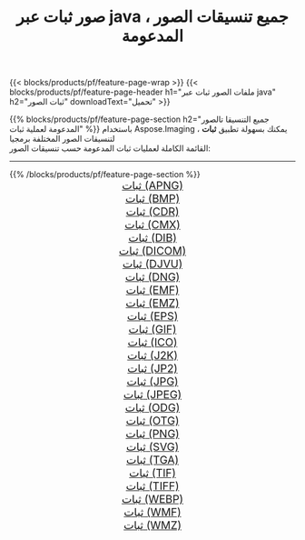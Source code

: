 ﻿---
title: صور ثبات عبر java ، جميع تنسيقات الصور المدعومة 
weight: 3920
url: /ar/java/dither 
lang: ar
langdirlevel: 2
locales: zh-hans,ja,it,ru,de,es,fr,nl,id,lt,pl,pt,vi,tr,ko,zh-hant,ar,hi,th,sv,cs,uk,he
description: باستخدام Aspose.Imaging يمكنك بسهولة ثبات الصور عبر java
---

{{< blocks/products/pf/feature-page-wrap >}}
{{< blocks/products/pf/feature-page-header h1="ملفات الصور ثبات عبر java" h2="ثبات الصور" downloadText="تحميل" >}}


{{% blocks/products/pf/feature-page-section  h2="جميع التنسيقا تالصور  المدعومة لعملية ثبات" %}}
باستخدام Aspose.Imaging ، يمكنك بسهولة تطبيق **ثبات** لتنسيقات الصور المختلفة برمجيا
<br/>
القائمة الكاملة لعمليات ثبات المدعومة حسب تنسيقات الصور:
<hr/>
{{% /blocks/products/pf/feature-page-section %}}
<div class="container-fluid productfamilypage bg-gray">
    <div class="convertypes bg-gray agp-content section">
        <div class="container">
		<div class="row other-converters" style="gap: 10px;font-size: 19px;text-align:center;">
		    <div class='col-md-2 other-converter remove-lp remove-rp'><a href="/imaging/ar/java/dither/apng" style="padding:15px;">ثبات (APNG)</a></div><div class='col-md-2 other-converter remove-lp remove-rp'><a href="/imaging/ar/java/dither/bmp" style="padding:15px;">ثبات (BMP)</a></div><div class='col-md-2 other-converter remove-lp remove-rp'><a href="/imaging/ar/java/dither/cdr" style="padding:15px;">ثبات (CDR)</a></div><div class='col-md-2 other-converter remove-lp remove-rp'><a href="/imaging/ar/java/dither/cmx" style="padding:15px;">ثبات (CMX)</a></div><div class='col-md-2 other-converter remove-lp remove-rp'><a href="/imaging/ar/java/dither/dib" style="padding:15px;">ثبات (DIB)</a></div><div class='col-md-2 other-converter remove-lp remove-rp'><a href="/imaging/ar/java/dither/dicom" style="padding:15px;">ثبات (DICOM)</a></div><div class='col-md-2 other-converter remove-lp remove-rp'><a href="/imaging/ar/java/dither/djvu" style="padding:15px;">ثبات (DJVU)</a></div><div class='col-md-2 other-converter remove-lp remove-rp'><a href="/imaging/ar/java/dither/dng" style="padding:15px;">ثبات (DNG)</a></div><div class='col-md-2 other-converter remove-lp remove-rp'><a href="/imaging/ar/java/dither/emf" style="padding:15px;">ثبات (EMF)</a></div><div class='col-md-2 other-converter remove-lp remove-rp'><a href="/imaging/ar/java/dither/emz" style="padding:15px;">ثبات (EMZ)</a></div><div class='col-md-2 other-converter remove-lp remove-rp'><a href="/imaging/ar/java/dither/eps" style="padding:15px;">ثبات (EPS)</a></div><div class='col-md-2 other-converter remove-lp remove-rp'><a href="/imaging/ar/java/dither/gif" style="padding:15px;">ثبات (GIF)</a></div><div class='col-md-2 other-converter remove-lp remove-rp'><a href="/imaging/ar/java/dither/ico" style="padding:15px;">ثبات (ICO)</a></div><div class='col-md-2 other-converter remove-lp remove-rp'><a href="/imaging/ar/java/dither/j2k" style="padding:15px;">ثبات (J2K)</a></div><div class='col-md-2 other-converter remove-lp remove-rp'><a href="/imaging/ar/java/dither/jp2" style="padding:15px;">ثبات (JP2)</a></div><div class='col-md-2 other-converter remove-lp remove-rp'><a href="/imaging/ar/java/dither/jpg" style="padding:15px;">ثبات (JPG)</a></div><div class='col-md-2 other-converter remove-lp remove-rp'><a href="/imaging/ar/java/dither/jpeg" style="padding:15px;">ثبات (JPEG)</a></div><div class='col-md-2 other-converter remove-lp remove-rp'><a href="/imaging/ar/java/dither/odg" style="padding:15px;">ثبات (ODG)</a></div><div class='col-md-2 other-converter remove-lp remove-rp'><a href="/imaging/ar/java/dither/otg" style="padding:15px;">ثبات (OTG)</a></div><div class='col-md-2 other-converter remove-lp remove-rp'><a href="/imaging/ar/java/dither/png" style="padding:15px;">ثبات (PNG)</a></div><div class='col-md-2 other-converter remove-lp remove-rp'><a href="/imaging/ar/java/dither/svg" style="padding:15px;">ثبات (SVG)</a></div><div class='col-md-2 other-converter remove-lp remove-rp'><a href="/imaging/ar/java/dither/tga" style="padding:15px;">ثبات (TGA)</a></div><div class='col-md-2 other-converter remove-lp remove-rp'><a href="/imaging/ar/java/dither/tif" style="padding:15px;">ثبات (TIF)</a></div><div class='col-md-2 other-converter remove-lp remove-rp'><a href="/imaging/ar/java/dither/tiff" style="padding:15px;">ثبات (TIFF)</a></div><div class='col-md-2 other-converter remove-lp remove-rp'><a href="/imaging/ar/java/dither/webp" style="padding:15px;">ثبات (WEBP)</a></div><div class='col-md-2 other-converter remove-lp remove-rp'><a href="/imaging/ar/java/dither/wmf" style="padding:15px;">ثبات (WMF)</a></div><div class='col-md-2 other-converter remove-lp remove-rp'><a href="/imaging/ar/java/dither/wmz" style="padding:15px;">ثبات (WMZ)</a></div>
                </div>
        </div>
    </div>
</div>
<br/>
